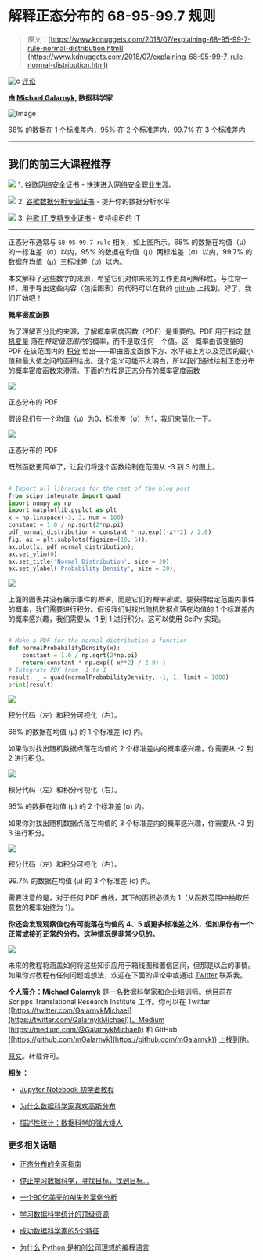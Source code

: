 # 解释正态分布的 68-95-99.7 规则

> 原文：[https://www.kdnuggets.com/2018/07/explaining-68-95-99-7-rule-normal-distribution.html](https://www.kdnuggets.com/2018/07/explaining-68-95-99-7-rule-normal-distribution.html)

![c](../Images/3d9c022da2d331bb56691a9617b91b90.png) [评论](#comments)

**由 [Michael Galarnyk](https://www.linkedin.com/in/michaelgalarnyk/), 数据科学家**

![Image](../Images/4c692760f1e755c9435fdbc9f9a2f7da.png)

68% 的数据在 1 个标准差内，95% 在 2 个标准差内，99.7% 在 3 个标准差内

* * *

## 我们的前三大课程推荐

![](../Images/0244c01ba9267c002ef39d4907e0b8fb.png) 1\. [谷歌网络安全证书](https://www.kdnuggets.com/google-cybersecurity) - 快速进入网络安全职业生涯。

![](../Images/e225c49c3c91745821c8c0368bf04711.png) 2\. [谷歌数据分析专业证书](https://www.kdnuggets.com/google-data-analytics) - 提升你的数据分析水平

![](../Images/0244c01ba9267c002ef39d4907e0b8fb.png) 3\. [谷歌 IT 支持专业证书](https://www.kdnuggets.com/google-itsupport) - 支持组织的 IT

* * *

正态分布通常与 `68-95-99.7 rule` 相关，如上图所示。68% 的数据在均值（μ）的一标准差（σ）以内，95% 的数据在均值（μ）两标准差（σ）以内，99.7% 的数据在均值（μ）三标准差（σ）以内。

本文解释了这些数字的来源，希望它们对你未来的工作更具可解释性。与往常一样，用于导出这些内容（包括图表）的代码可以在我的 [github](https://github.com/mGalarnyk/Python_Tutorials/blob/master/Statistics/normal_Distribution_Area_Under_Curve.ipynb) 上找到。好了，我们开始吧！

**概率密度函数**

为了理解百分比的来源，了解概率密度函数（PDF）是重要的。PDF 用于指定 [随机变量](https://en.wikipedia.org/wiki/Random_variable) 落在*特定值范围内*的概率，而不是取任何一个值。这一概率由该变量的 PDF 在该范围内的 [积分](https://en.wikipedia.org/wiki/Integral) 给出——即由密度函数下方、水平轴上方以及范围的最小值和最大值之间的面积给出。这个定义可能不太明白，所以我们通过绘制正态分布的概率密度函数来澄清。下面的方程是正态分布的概率密度函数

![](../Images/215b751fa25ab8de7e173959172af670.png)

正态分布的 PDF

假设我们有一个均值（μ）为0，标准差（σ）为1，我们来简化一下。

![](../Images/d233ca51f09f021b305b1cb541fb6df0.png)

正态分布的 PDF

既然函数更简单了，让我们将这个函数绘制在范围从 -3 到 3 的图上。

```py

# Import all libraries for the rest of the blog post
from scipy.integrate import quad
import numpy as np
import matplotlib.pyplot as plt
x = np.linspace(-3, 3, num = 100)
constant = 1.0 / np.sqrt(2*np.pi)
pdf_normal_distribution = constant * np.exp((-x**2) / 2.0)
fig, ax = plt.subplots(figsize=(10, 5));
ax.plot(x, pdf_normal_distribution);
ax.set_ylim(0);
ax.set_title('Normal Distribution', size = 20);
ax.set_ylabel('Probability Density', size = 20);

```

![](../Images/b6243a27be5cfc57c669d25112b8ca8d.png)

上面的图表并没有展示事件的*概率*，而是它们的*概率密度*。要获得给定范围内事件的概率，我们需要进行积分。假设我们对找出随机数据点落在均值的 1 个标准差内的概率感兴趣，我们需要从 -1 到 1 进行积分。这可以使用 SciPy 实现。

```py

# Make a PDF for the normal distribution a function
def normalProbabilityDensity(x):
    constant = 1.0 / np.sqrt(2*np.pi)
    return(constant * np.exp((-x**2) / 2.0) )
# Integrate PDF from -1 to 1
result, _ = quad(normalProbabilityDensity, -1, 1, limit = 1000)
print(result)
```

![](../Images/d60f238e50def21ea4126f1191612891.png)

积分代码（左）和积分可视化（右）。

68% 的数据在均值 (μ) 的 1 个标准差 (σ) 内。

如果你对找出随机数据点落在均值的 2 个标准差内的概率感兴趣，你需要从 -2 到 2 进行积分。

![](../Images/087ac8c535a339881d2786376f7fb73e.png)

积分代码（左）和积分可视化（右）。

95% 的数据在均值 (μ) 的 2 个标准差 (σ) 内。

如果你对找出随机数据点落在均值的 3 个标准差内的概率感兴趣，你需要从 -3 到 3 进行积分。

![](../Images/f4fd432e75ef2166ae00dc04b56b4e80.png)

积分代码（左）和积分可视化（右）。

99.7% 的数据在均值 (μ) 的 3 个标准差 (σ) 内。

需要注意的是，对于任何 PDF 曲线，其下的面积必须为 1（从函数范围中抽取任意数的概率始终为 1）。

**你还会发现观察值也有可能落在均值的 4、5 或更多标准差之外，但如果你有一个正常或接近正常的分布，这种情况是非常少见的。**

![](../Images/4c692760f1e755c9435fdbc9f9a2f7da.png)

未来的教程将涵盖如何将这些知识应用于箱线图和置信区间，但那是以后的事情。如果你对教程有任何问题或想法，欢迎在下面的评论中或通过 [Twitter](https://twitter.com/GalarnykMichael) 联系我。

**个人简介：[Michael Galarnyk](https://www.linkedin.com/in/michaelgalarnyk/)** 是一名数据科学家和企业培训师。他目前在 Scripps Translational Research Institute 工作。你可以在 Twitter ([https://twitter.com/GalarnykMichael](https://twitter.com/GalarnykMichael))、Medium ([https://medium.com/@GalarnykMichael)](https://medium.com/@GalarnykMichael)) 和 GitHub ([https://github.com/mGalarnyk](https://github.com/mGalarnyk)) 上找到他。

[原文](https://towardsdatascience.com/understanding-the-68-95-99-7-rule-for-a-normal-distribution-b7b7cbf760c2)。转载许可。

**相关：**

+   [Jupyter Notebook 初学者教程](/2018/05/jupyter-notebook-beginners-tutorial.html)

+   [为什么数据科学家喜欢高斯分布](/2018/06/why-data-scientists-love-gaussian.html)

+   [描述性统计：数据科学的强大矮人](/2018/03/descriptive-statistics-mighty-dwarf-data-science.html)

### 更多相关话题

+   [正态分布的全面指南](https://www.kdnuggets.com/2022/06/comprehensive-guide-normal-distribution.html)

+   [停止学习数据科学，寻找目标，找到目标…](https://www.kdnuggets.com/2021/12/stop-learning-data-science-find-purpose.html)

+   [一个90亿美元的AI失败案例分析](https://www.kdnuggets.com/2021/12/9b-ai-failure-examined.html)

+   [学习数据科学统计的顶级资源](https://www.kdnuggets.com/2021/12/springboard-top-resources-learn-data-science-statistics.html)

+   [成功数据科学家的5个特征](https://www.kdnuggets.com/2021/12/5-characteristics-successful-data-scientist.html)

+   [为什么 Python 是初创公司理想的编程语言](https://www.kdnuggets.com/2021/12/makes-python-ideal-programming-language-startups.html)
